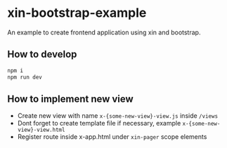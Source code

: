 # xin-bootstrap-example

An example to create frontend application using xin and bootstrap.

## How to develop

```sh
npm i
npm run dev
```

## How to implement new view

- Create new view with name `x-{some-new-view}-view.js` inside `/views`
- Dont forget to create template file if necessary, example `x-{some-new-view}-view.html`
- Register route inside x-app.html under `xin-pager` scope elements
